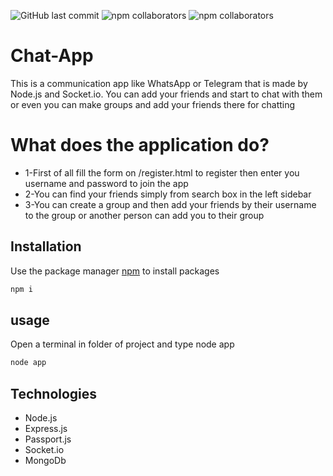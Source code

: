 ![GitHub last commit](https://img.shields.io/github/last-commit/baradd/Chat-App)
![npm collaborators](https://img.shields.io/npm/collaborators/express)
![npm collaborators](https://img.shields.io/npm/collaborators/socket.io)
# Chat-App
This is a communication app like WhatsApp or Telegram that is made by Node.js and Socket.io. You can add your friends and start to chat with them or even you can make groups and add your friends there for chatting

# What does the application do?
- 1-First of all fill the form on /register.html to register then enter you username and password to join the app
- 2-You can find your friends simply from search box in the left sidebar
- 3-You can create a group and then add your friends by their username to the group or another person can add you to their group

## Installation
Use the package manager [npm](https://www.npmjs.com/) to install packages
```bash
npm i
```

## usage
Open a terminal in folder of project and type node app
```bash 
node app
```

## Technologies 
- Node.js
- Express.js
- Passport.js
- Socket.io
- MongoDb


